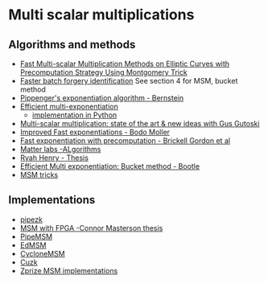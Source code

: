 # Multi scalar multiplications

## Algorithms and methods

- [Fast Multi-scalar Multiplication Methods on Elliptic Curves with Precomputation Strategy Using Montgomery Trick](https://link.springer.com/chapter/10.1007/3-540-36400-5_41)
- [Faster batch forgery identification](https://eprint.iacr.org/2012/549) See section 4 for MSM, bucket method
- [Pippenger's exponentiation algorithm - Bernstein](https://cr.yp.to/papers/pippenger.pdf)
- [Efficient multi-exponentiation](https://github.com/wborgeaud/python-pippenger/blob/master/pippenger.pdf)
  - [implementation in Python](https://github.com/wborgeaud/python-pippenger)
- [Multi-scalar multiplication: state of the art & new ideas with Gus Gutoski](https://www.youtube.com/watch?v=Bl5mQA7UL2I)
- [Improved Fast exponentiations - Bodo Moller](https://www.bmoeller.de/pdf/fastexp-icisc2002.pdf)
- [Fast exponentiation with precomputation - Brickell Gordon et al](https://www.dmgordon.org/papers/fast.pdf)
- [Matter labs -ALgorithms](https://github.com/matter-labs/eip1962/blob/master/documentation/Algorithms_for_EIP1962.pdf)
- [Ryah Henry - Thesis](https://cacr.uwaterloo.ca/techreports/2010/cacr2010-26.pdf)
- [Efficient Multi exponentiation: Bucket method - Bootle](https://jbootle.github.io/Misc/pippenger.pdf)
- [MSM tricks](https://gist.github.com/mratsim/27c78c71fd423f731615a91d237162c3#file-multi-scalar-mul-md)

## Implementations
<!-- markdown-link-check-disable -->
- [pipezk](https://www.microsoft.com/en-us/research/publication/pipezk-accelerating-zero-knowledge-proof-with-a-pipelined-architecture/)
- [MSM with FPGA -Connor Masterson thesis](https://github.com/connormas/MultiScalarMultiplication/blob/main/ConnorMastersonThesisV2.pdf)
- [PipeMSM](https://eprint.iacr.org/2022/999)
- [EdMSM](https://ia.cr/2022/1400)
- [CycloneMSM](https://eprint.iacr.org/2022/1396)
- [Cuzk](https://eprint.iacr.org/2022/1321)
- [Zprize MSM implementations](https://github.com/z-prize/2022-entries/tree/main/open-division/prize1-msm)